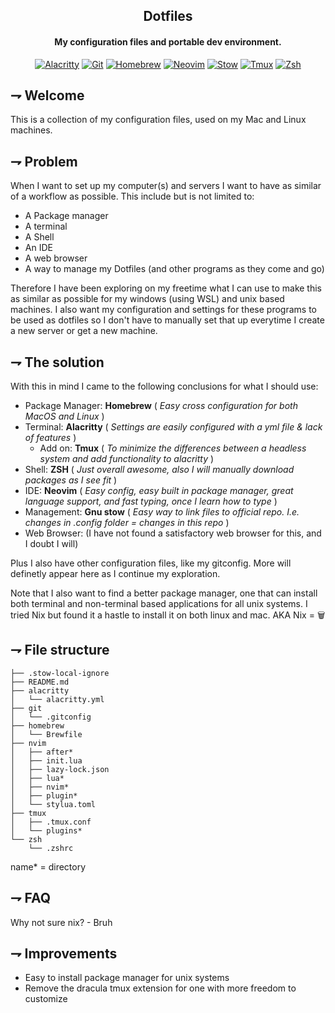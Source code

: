 <div align="center">

## Dotfiles
#### My configuration files and portable dev environment.

[![Alacritty](https://img.shields.io/badge/Alacritty-F46D01.svg?style=for-the-badge&logoColor=white&logo=alacritty)](https://alacritty.org/)
[![Git](https://img.shields.io/badge/git-F05032.svg?style=for-the-badge&logoColor=white&logo=git)](https://git-scm.com/)
[![Homebrew](https://img.shields.io/badge/Homebrew-white.svg?style=for-the-badge&logoColor=FBB040&logo=homebrew)](https://brew.sh/)
[![Neovim](https://img.shields.io/badge/Neovim-57A143.svg?style=for-the-badge&logoColor=white&logo=neovim)](https://neovim.io/)
[![Stow](https://img.shields.io/badge/GNU_Stow-white.svg?style=for-the-badge&logoColor=black&logo=gnu)](https://www.gnu.org/software/stow/)
[![Tmux](https://img.shields.io/badge/tmux-1BB91F.svg?style=for-the-badge&logoColor=white&logo=tmux)](https://github.com/tmux/tmux)
[![Zsh](https://img.shields.io/badge/Zsh-F15A24.svg?style=for-the-badge&logoColor=white&logo=gnubash)](https://www.zsh.org/)

</div>

## ⇁  Welcome
This is a collection of my configuration files, used on my Mac and Linux machines.

## ⇁ Problem
When I want to set up my computer(s) and servers I want to have as similar of a workflow as possible. This include but is not limited to:
* A Package manager
* A terminal
* A Shell
* An IDE
* A web browser
* A way to manage my Dotfiles
(and other programs as they come and go)

Therefore I have been exploring on my freetime what I can use to make this as similar as possible for my windows (using WSL) and unix based machines.
I also want my configuration and settings for these programs to be used as dotfiles so I don't have to manually set that up everytime I create a new server or get a new machine.

## ⇁ The solution
With this in mind I came to the following conclusions for what I should use:
* Package Manager: **Homebrew** ( *Easy cross configuration for both MacOS and Linux* )
* Terminal: **Alacritty** ( *Settings are easily configured with a yml file & lack of features* )
    * Add on: **Tmux** ( *To minimize the differences between a headless system and add functionality to alacritty* )
* Shell: **ZSH** ( *Just overall awesome, also I will manually download packages as I see fit* )
* IDE: **Neovim** ( *Easy config, easy built in package manager, great language support, and fast typing, once I learn how to type* )
* Management: **Gnu stow** ( *Easy way to link files to official repo. I.e. changes in .config folder = changes in this repo* )
* Web Browser: (I have not found a satisfactory web browser for this, and I doubt I will)
    
Plus I also have other configuration files, like my gitconfig. More will definetly appear here as I continue my exploration.

Note that I also want to find a better package manager, one that can install both terminal and non-terminal based applications for all unix systems. I tried Nix but found it a hastle to install it on both linux and mac. AKA Nix = 🗑️

## ⇁  File structure

```
├── .stow-local-ignore
├── README.md
├── alacritty
│   └── alacritty.yml
├── git
│   └── .gitconfig
├── homebrew
│   └── Brewfile
├── nvim
│   ├── after*
│   ├── init.lua
│   ├── lazy-lock.json
│   ├── lua*
│   ├── nvim*
│   ├── plugin*
│   └── stylua.toml
├── tmux
│   ├── .tmux.conf
│   └── plugins*
└── zsh
    └── .zshrc
```
name* = directory 
## ⇁ FAQ
Why not sure nix? 
\- Bruh

## ⇁ Improvements
- Easy to install package manager for unix systems
- Remove the dracula tmux extension for one with more freedom to customize
